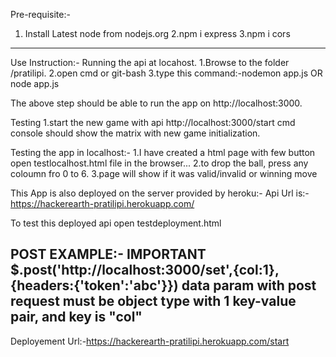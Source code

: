 Pre-requisite:-
1. Install Latest node from nodejs.org
2.npm i express
3.npm i cors


-------------------------------------------------------------------------
Use Instruction:-
Running the api at locahost.
1.Browse to the folder /pratilipi.
2.open cmd or git-bash 
3.type this command:-nodemon app.js OR node app.js

The above step should be able to run the app on http://localhost:3000.

Testing
1.start the new game with api http://localhost:3000/start
cmd console should show the matrix with new game initialization.


Testing the app in localhost:-
1.I have created a html page with few button open testlocalhost.html file in the browser...
2.to drop the ball, press any coloumn fro 0 to 6. 
3.page will show if it was valid/invalid or winning move

This App is also deployed on the server provided by heroku:-
Api Url is:-https://hackerearth-pratilipi.herokuapp.com/

To test this deployed api open testdeployment.html 


POST EXAMPLE:- IMPORTANT
$.post('http://localhost:3000/set',{col:1},{headers:{'token':'abc'}})
data param with post request must be object type with 1 key-value pair, and key is "col"
----------------------------------------------------------------------------------------------------------------------------


Deployement Url:-https://hackerearth-pratilipi.herokuapp.com/start

